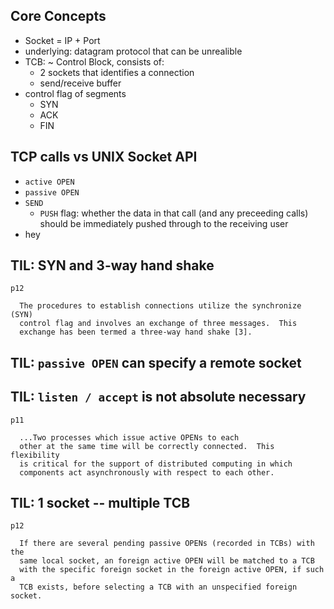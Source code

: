 ## Core Concepts

- Socket = IP + Port
- underlying: datagram protocol that can be unrealible
- TCB: ~ Control Block, consists of:
    - 2 sockets that identifies a connection
    - send/receive buffer
- control flag of segments
    - SYN
    - ACK
    - FIN

## TCP calls vs UNIX Socket API

- `active OPEN`
- `passive OPEN`
- `SEND`
    - `PUSH` flag:
  whether the data
  in that call (and any preceeding calls) should be immediately pushed
  through to the receiving user
- hey

## TIL: SYN and 3-way hand shake

```text
p12

  The procedures to establish connections utilize the synchronize (SYN)
  control flag and involves an exchange of three messages.  This
  exchange has been termed a three-way hand shake [3].

```

## TIL: `passive OPEN` can specify a remote socket


## TIL: `listen / accept` is not absolute necessary

```text
p11

  ...Two processes which issue active OPENs to each
  other at the same time will be correctly connected.  This flexibility
  is critical for the support of distributed computing in which
  components act asynchronously with respect to each other.

```

## TIL: 1 socket -- multiple TCB

```text
p12

  If there are several pending passive OPENs (recorded in TCBs) with the
  same local socket, an foreign active OPEN will be matched to a TCB
  with the specific foreign socket in the foreign active OPEN, if such a
  TCB exists, before selecting a TCB with an unspecified foreign socket.

```